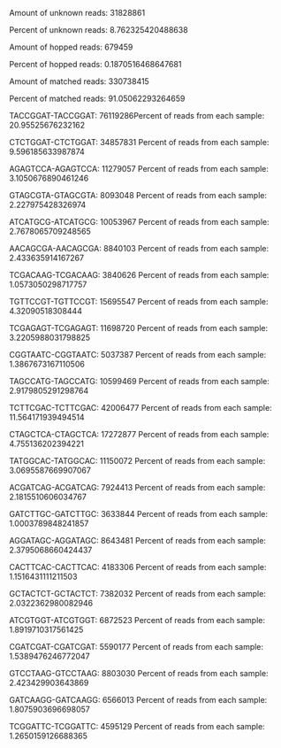 Amount of unknown reads: 31828861

Percent of unknown reads: 8.762325420488638

Amount of hopped reads: 679459

Percent of hopped reads: 0.1870516468647681

Amount of matched reads: 330738415

Percent of matched reads: 91.05062293264659


TACCGGAT-TACCGGAT: 76119286Percent of reads from each sample: 20.95525676232162

CTCTGGAT-CTCTGGAT: 34857831	Percent of reads from each sample: 9.596185633987874

AGAGTCCA-AGAGTCCA: 11279057	Percent of reads from each sample: 3.1050676890461246

GTAGCGTA-GTAGCGTA: 8093048	Percent of reads from each sample: 2.227975428326974

ATCATGCG-ATCATGCG: 10053967	Percent of reads from each sample: 2.7678065709248565

AACAGCGA-AACAGCGA: 8840103	Percent of reads from each sample: 2.433635914167267

TCGACAAG-TCGACAAG: 3840626	Percent of reads from each sample: 1.0573050298717757

TGTTCCGT-TGTTCCGT: 15695547	Percent of reads from each sample: 4.32090518308444

TCGAGAGT-TCGAGAGT: 11698720	Percent of reads from each sample: 3.2205988031798825

CGGTAATC-CGGTAATC: 5037387	Percent of reads from each sample: 1.3867673167110506

TAGCCATG-TAGCCATG: 10599469	Percent of reads from each sample: 2.9179805291298764

TCTTCGAC-TCTTCGAC: 42006477	Percent of reads from each sample: 11.564171939494514

CTAGCTCA-CTAGCTCA: 17272877	Percent of reads from each sample: 4.755136202394221

TATGGCAC-TATGGCAC: 11150072	Percent of reads from each sample: 3.0695587669907067

ACGATCAG-ACGATCAG: 7924413	Percent of reads from each sample: 2.1815510606034767

GATCTTGC-GATCTTGC: 3633844	Percent of reads from each sample: 1.0003789848241857

AGGATAGC-AGGATAGC: 8643481	Percent of reads from each sample: 2.3795068660424437

CACTTCAC-CACTTCAC: 4183306	Percent of reads from each sample: 1.1516431111211503

GCTACTCT-GCTACTCT: 7382032	Percent of reads from each sample: 2.0322362980082946

ATCGTGGT-ATCGTGGT: 6872523	Percent of reads from each sample: 1.8919710317561425

CGATCGAT-CGATCGAT: 5590177	Percent of reads from each sample: 1.5389476246772047

GTCCTAAG-GTCCTAAG: 8803030	Percent of reads from each sample: 2.423429903643869

GATCAAGG-GATCAAGG: 6566013	Percent of reads from each sample: 1.8075903696698057

TCGGATTC-TCGGATTC: 4595129	Percent of reads from each sample: 1.2650159126688365